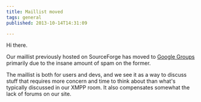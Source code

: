 ```yaml
---
title: Maillist moved
tags: general
published: 2013-10-14T14:31:09

---
```


Hi there.

Our maillist previously hosted on SourceForge has moved to [Google
Groups](https://groups.google.com/forum/#!forum/leechcraft) primarily
due to the insane amount of spam on the former.

The maillist is both for users and devs, and we see it as a way to
discuss stuff that requires more concern and time to think about than
what's typically discussed in our XMPP room. It also compensates
somewhat the lack of forums on our site.
